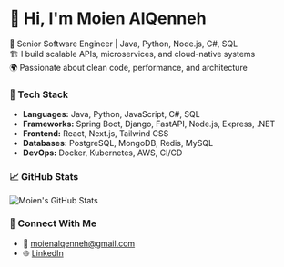 # 👋 Hi, I'm Moien AlQenneh

🚀 Senior Software Engineer | Java, Python, Node.js, C#, SQL  
🏗️ I build scalable APIs, microservices, and cloud-native systems  
🌍 Passionate about clean code, performance, and architecture  

### 💼 Tech Stack
- **Languages:** Java, Python, JavaScript, C#, SQL
- **Frameworks:** Spring Boot, Django, FastAPI, Node.js, Express, .NET
- **Frontend:** React, Next.js, Tailwind CSS
- **Databases:** PostgreSQL, MongoDB, Redis, MySQL
- **DevOps:** Docker, Kubernetes, AWS, CI/CD

### 📈 GitHub Stats
![Moien's GitHub Stats](https://github-readme-stats.vercel.app/api?username=MoienQenneh&show_icons=true&theme=default)

### 🔗 Connect With Me
- 📧 moienalqenneh@gmail.com
- 🌐 [LinkedIn](https://www.linkedin.com/in/moien-qenneh-8862a938/)
